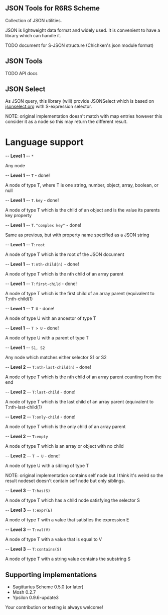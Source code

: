 JSON Tools for R6RS Scheme
---------------------------------

Collection of JSON utilities.

JSON is lightweight data format and widely used. It is convenient to have
a library which can handle it.

TODO document for S-JSON structure (Chichken's json module format)



JSON Tools
-----------

TODO API docs


JSON Select
-----------

As JSON query, this library (will) provide JSONSelect which is based on
[jsonselect.org](http://jsonselect.org/#docs) with S-expression selector.

NOTE: original implementation doesn't match with map entries however
this consider it as a node so this may return the different result.


Language support
================

-- **Level 1** -- `*`

Any node

-- **Level 1** -- `T` - done!

A node of type T, where T is one string, number, object, array, boolean, or null

-- **Level 1** -- `T.key` - done!

A node of type T which is the child of an object and is the value its parents
key property

-- **Level 1** -- `T."complex key"` - done!

Same as previous, but with property name specified as a JSON string

-- **Level 1** -- `T:root`

A node of type T which is the root of the JSON document

-- **Level 1** -- `T:nth-child(n)` - done!

A node of type T which is the nth child of an array parent

-- **Level 1** -- `T:first-child` - done!

A node of type T which is the first child of an array parent (equivalent
to T:nth-child(1)

-- **Level 1** -- `T U` - done!

A node of type U with an ancestor of type T

-- **Level 1** -- `T > U` - done!

A node of type U with a parent of type T

-- **Level 1** -- `S1, S2`

Any node which matches either selector S1 or S2

-- **Level 2** -- `T:nth-last-child(n)` - done!

A node of type T which is the nth child of an array parent counting from the end

-- **Level 2** -- `T:last-child` - done!

A node of type T which is the last child of an array parent (equivalent
to T:nth-last-child(1)

-- **Level 2** -- `T:only-child` - done!

A node of type T which is the only child of an array parent

-- **Level 2** -- `T:empty`

A node of type T which is an array or object with no child

-- **Level 2** -- `T ~ U` - done!

A node of type U with a sibling of type T

NOTE: original implementation contains self node but I think it's weird
so the result nodeset doesn't contain self node but only siblings.

-- **Level 3** -- `T:has(S)`

A node of type T which has a child node satisfying the selector S

-- **Level 3** -- `T:expr(E)`

A node of type T with a value that satisfies the expression E

-- **Level 3** -- `T:val(V)`

A node of type T with a value that is equal to V

-- **Level 3** -- `T:contains(S)`

A node of type T with a string value contains the substring S


Supporting implementations
--------------------------

* Sagittarius Scheme 0.5.0 (or later)
* Mosh 0.2.7
* Ypsilon 0.9.6-update3

Your contribution or testing is always welcome!
